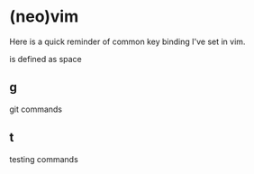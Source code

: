 # (neo)vim

Here is a quick reminder of common key binding I've set in vim.

<leader> is defined as space

## <leader>g

git commands

## <leader>t

testing commands
